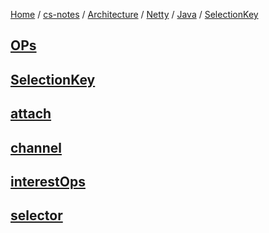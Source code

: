 [Home](https://mengxianbin.github.io) /
[cs-notes](https://mengxianbin.github.io/cs-notes/site) /
[Architecture](https://mengxianbin.github.io/cs-notes/site/Architecture) /
[Netty](https://mengxianbin.github.io/cs-notes/site/Architecture/Netty) /
[Java](https://mengxianbin.github.io/cs-notes/site/Architecture/Netty/Java) /
[SelectionKey](https://mengxianbin.github.io/cs-notes/site/Architecture/Netty/Java/SelectionKey)

## [OPs](https://mengxianbin.github.io/cs-notes/site/Architecture/Netty/Java/SelectionKey/OPs)

## [SelectionKey](https://mengxianbin.github.io/cs-notes/site/Architecture/Netty/Java/SelectionKey/SelectionKey)

## [attach](https://mengxianbin.github.io/cs-notes/site/Architecture/Netty/Java/SelectionKey/attach)

## [channel](https://mengxianbin.github.io/cs-notes/site/Architecture/Netty/Java/SelectionKey/channel)

## [interestOps](https://mengxianbin.github.io/cs-notes/site/Architecture/Netty/Java/SelectionKey/interestOps)

## [selector](https://mengxianbin.github.io/cs-notes/site/Architecture/Netty/Java/SelectionKey/selector)
